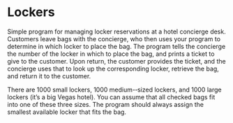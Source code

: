 Lockers
=======


Simple program for managing locker reservations at a hotel concierge desk. Customers leave bags with the concierge, who then uses your program to determine in which locker to place the bag. The program tells the concierge the number of the locker in which to place the bag, and prints a ticket to give to the customer. Upon return, the customer provides the ticket, and the concierge uses that to look up the corresponding locker, retrieve the bag, and return it to the customer.

There are 1000 small lockers, 1000 medium-­‐sized lockers, and 1000 large lockers (it’s a big Vegas hotel). You can assume that all checked bags fit into one of these three sizes. The program should always assign the smallest available locker that fits the bag.
